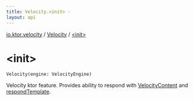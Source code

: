 ```yaml
---
title: Velocity.<init> - 
layout: api
---
```


<div class='api-docs-breadcrumbs'><a href="../index.html">io.ktor.velocity</a> / <a href="index.html">Velocity</a> / <a href="./-init-.html">&lt;init&gt;</a></div>

# &lt;init&gt;

<div class="signature"><code><span class="identifier">Velocity</span><span class="symbol">(</span><span class="parameterName" id="io.ktor.velocity.Velocity$<init>(org.apache.velocity.app.VelocityEngine)/engine">engine</span><span class="symbol">:</span>&nbsp;<span class="identifier">VelocityEngine</span><span class="symbol">)</span></code></div>

Velocity ktor feature. Provides ability to respond with <a href="../-velocity-content/index.html">VelocityContent</a> and <a href="../respond-template.html">respondTemplate</a>.

